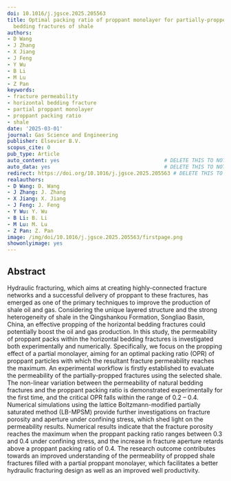 ```yaml
---
doi: 10.1016/j.jgsce.2025.205563
title: Optimal packing ratio of proppant monolayer for partially-propped horizontal
  bedding fractures of shale
authors:
- D Wang
- J Zhang
- X Jiang
- J Feng
- Y Wu
- B Li
- M Lu
- Z Pan
keywords:
- fracture permeability
- horizontal bedding fracture
- partial proppant monolayer
- proppant packing ratio
- shale
date: '2025-03-01'
journal: Gas Science and Engineering
publisher: Elsevier B.V.
scopus_cite: 0
pub_type: Article
auto_content: yes                                  # DELETE THIS TO NOT AUTO GENERATE CONTENT
auto_data: yes                                     # DELETE THIS TO NOT AUTO GENERATE METADATA
redirect: https://doi.org/10.1016/j.jgsce.2025.205563 # DELETE THIS TO NOT REDIRECT
realauthors:
- D Wang: D. Wang
- J Zhang: J. Zhang
- X Jiang: X. Jiang
- J Feng: J. Feng
- Y Wu: Y. Wu
- B Li: B. Li
- M Lu: M. Lu
- Z Pan: Z. Pan
image: /img/doi/10.1016/j.jgsce.2025.205563/firstpage.png
showonlyimage: yes
---
```



## Abstract
Hydraulic fracturing, which aims at creating highly-connected fracture networks and a successful delivery of proppant to these fractures, has emerged as one of the primary techniques to improve the production of shale oil and gas. Considering the unique layered structure and the strong heterogeneity of shale in the Qingshankou Formation, Songliao Basin, China, an effective propping of the horizontal bedding fractures could potentially boost the oil and gas production. In this study, the permeability of proppant packs within the horizontal bedding fractures is investigated both experimentally and numerically. Specifically, we focus on the propping effect of a partial monolayer, aiming for an optimal packing ratio (OPR) of proppant particles with which the resultant fracture permeability reaches the maximum. An experimental workflow is firstly established to evaluate the permeability of the partially-propped fractures using the selected shale. The non-linear variation between the permeability of natural bedding fractures and the proppant packing ratio is demonstrated experimentally for the first time, and the critical OPR falls within the range of 0.2 – 0.4. Numerical simulations using the lattice Boltzmann-modified partially saturated method (LB-MPSM) provide further investigations on fracture porosity and aperture under confining stress, which shed light on the permeability results. Numerical results indicate that the fracture porosity reaches the maximum when the proppant packing ratio ranges between 0.3 and 0.4 under confining stress, and the increase in fracture aperture retards above a proppant packing ratio of 0.4. The research outcome contributes towards an improved understanding of the permeability of propped shale fractures filled with a partial proppant monolayer, which facilitates a better hydraulic fracturing design as well as an improved well productivity.
